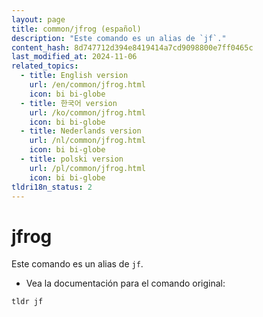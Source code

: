 ```yaml
---
layout: page
title: common/jfrog (español)
description: "Este comando es un alias de `jf`."
content_hash: 8d747712d394e8419414a7cd9098800e7ff0465c
last_modified_at: 2024-11-06
related_topics:
  - title: English version
    url: /en/common/jfrog.html
    icon: bi bi-globe
  - title: 한국어 version
    url: /ko/common/jfrog.html
    icon: bi bi-globe
  - title: Nederlands version
    url: /nl/common/jfrog.html
    icon: bi bi-globe
  - title: polski version
    url: /pl/common/jfrog.html
    icon: bi bi-globe
tldri18n_status: 2
---
```

# jfrog

Este comando es un alias de `jf`.

- Vea la documentación para el comando original:

`tldr jf`
